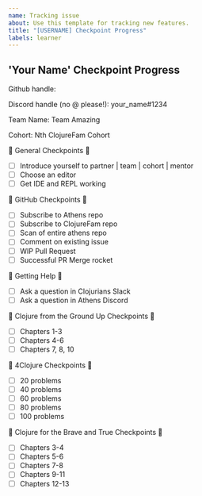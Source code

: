```yaml
---
name: Tracking issue
about: Use this template for tracking new features.
title: "[USERNAME] Checkpoint Progress"
labels: learner
---
```


## 'Your Name' Checkpoint Progress

Github handle:

Discord handle (no @ please!): your_name#1234

Team Name: Team Amazing

Cohort: Nth ClojureFam Cohort

:checkered_flag: General Checkpoints :checkered_flag:

- [ ] Introduce yourself to partner | team | cohort | mentor
- [ ] Choose an editor
- [ ] Get IDE and REPL working

:checkered_flag: GitHub Checkpoints :checkered_flag:

- [ ] Subscribe to Athens repo
- [ ] Subscribe to ClojureFam repo
- [ ] Scan of entire athens repo
- [ ] Comment on existing issue
- [ ] WIP Pull Request
- [ ] Successful PR Merge rocket

:checkered_flag: Getting Help :checkered_flag:

- [ ] Ask a question in Clojurians Slack
- [ ] Ask a question in Athens Discord

:checkered_flag: Clojure from the Ground Up Checkpoints :checkered_flag:

- [ ] Chapters 1-3
- [ ] Chapters 4-6
- [ ] Chapters 7, 8, 10

:checkered_flag: 4Clojure Checkpoints :checkered_flag:

- [ ] 20 problems
- [ ] 40 problems
- [ ] 60 problems
- [ ] 80 problems
- [ ] 100 problems

:checkered_flag: Clojure for the Brave and True Checkpoints :checkered_flag:

- [ ] Chapters 3-4
- [ ] Chapters 5-6
- [ ] Chapters 7-8
- [ ] Chapters 9-11
- [ ] Chapters 12-13
